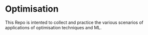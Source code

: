 # Optimisation
This Repo is intented to collect and practice the various scenarios of applications of optimisation techniques and ML.
